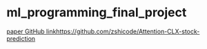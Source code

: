 # ml_programming_final_project

[paper GitHub link](https://github.com/zshicode/Attention-CLX-stock-prediction)https://github.com/zshicode/Attention-CLX-stock-prediction
